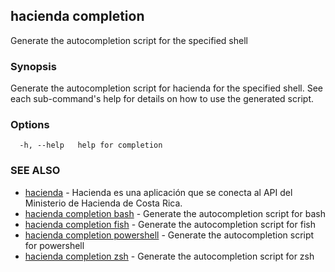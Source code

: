 ## hacienda completion

Generate the autocompletion script for the specified shell

### Synopsis

Generate the autocompletion script for hacienda for the specified shell.
See each sub-command's help for details on how to use the generated script.


### Options

```
  -h, --help   help for completion
```

### SEE ALSO

* [hacienda](/hacienda/cmd/hacienda/)	 - Hacienda es una aplicación que se conecta al API del Ministerio de Hacienda de Costa Rica.
* [hacienda completion bash](/hacienda/cmd/hacienda_completion_bash/)	 - Generate the autocompletion script for bash
* [hacienda completion fish](/hacienda/cmd/hacienda_completion_fish/)	 - Generate the autocompletion script for fish
* [hacienda completion powershell](/hacienda/cmd/hacienda_completion_powershell/)	 - Generate the autocompletion script for powershell
* [hacienda completion zsh](/hacienda/cmd/hacienda_completion_zsh/)	 - Generate the autocompletion script for zsh

